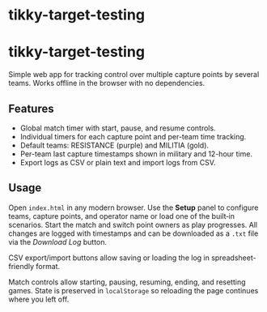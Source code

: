 # tikky-target-testing
# tikky-target-testing

Simple web app for tracking control over multiple capture points by several teams. Works offline in the browser with no dependencies.

## Features

- Global match timer with start, pause, and resume controls.
- Individual timers for each capture point and per-team time tracking.
- Default teams: RESISTANCE (purple) and MILITIA (gold).
- Per-team last capture timestamps shown in military and 12-hour time.
- Export logs as CSV or plain text and import logs from CSV.

## Usage

Open `index.html` in any modern browser. Use the **Setup** panel to configure teams, capture points, and operator name or load one of the built‑in scenarios. Start the match and switch point owners as play progresses. All changes are logged with timestamps and can be downloaded as a `.txt` file via the *Download Log* button.

CSV export/import buttons allow saving or loading the log in spreadsheet-friendly format.

Match controls allow starting, pausing, resuming, ending, and resetting games. State is preserved in `localStorage` so reloading the page continues where you left off.
